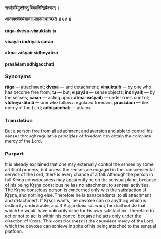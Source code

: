 #### रागद्वेषविमुक्तैस्तु विषयनिन्द्रियैश्चरन् ।
#### आत्मवश्यैर्विधेयात्मा प्रसादमधिगच्छति ॥ ६४ ॥

#### rāga-dveṣa-vimuktais tu
#### viṣayān indriyaiś caran
#### ātma-vaśyair vidheyātmā
#### prasādam adhigacchati

### Synonyms

**rāga** — attachment; **dveṣa** — and detachment; **vimuktaiḥ** — by one who has become free from; **tu** — but; **viṣayān** — sense objects; **indriyaiḥ** — by the senses; **caran** — acting upon; **ātma**-**vaśyaiḥ** — under one’s control; **vidheya**-**ātmā** — one who follows regulated freedom; **prasādam** — the mercy of the Lord; **adhigacchati** — attains.

### Translation

But a person free from all attachment and aversion and able to control his senses through regulative principles of freedom can obtain the complete mercy of the Lord.

### Purport

It is already explained that one may externally control the senses by some artificial process, but unless the senses are engaged in the transcendental service of the Lord, there is every chance of a fall. Although the person in full Kṛṣṇa consciousness may apparently be on the sensual plane, because of his being Kṛṣṇa conscious he has no attachment to sensual activities. The Kṛṣṇa conscious person is concerned only with the satisfaction of Kṛṣṇa, and nothing else. Therefore he is transcendental to all attachment and detachment. If Kṛṣṇa wants, the devotee can do anything which is ordinarily undesirable; and if Kṛṣṇa does not want, he shall not do that which he would have ordinarily done for his own satisfaction. Therefore to act or not to act is within his control because he acts only under the direction of Kṛṣṇa. This consciousness is the causeless mercy of the Lord, which the devotee can achieve in spite of his being attached to the sensual platform.